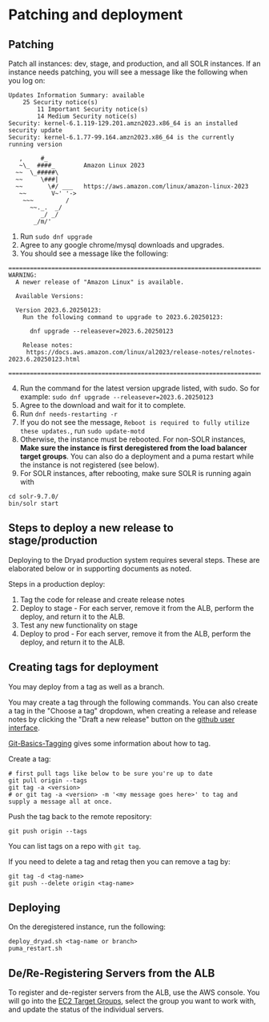 Patching and deployment
=======================

## Patching

Patch all instances: dev, stage, and production, and all SOLR instances. If an instance needs patching, you will see a message like the following when you log on:

```
Updates Information Summary: available
    25 Security notice(s)
        11 Important Security notice(s)
        14 Medium Security notice(s)
Security: kernel-6.1.119-129.201.amzn2023.x86_64 is an installed security update
Security: kernel-6.1.77-99.164.amzn2023.x86_64 is the currently running version

   ,     #_
   ~\_  ####_        Amazon Linux 2023
  ~~  \_#####\
  ~~     \###|
  ~~       \#/ ___   https://aws.amazon.com/linux/amazon-linux-2023
   ~~       V~' '->
    ~~~         /
      ~~._.  _/
         _/ _/
       _/m/'
```


1. Run `sudo dnf upgrade`
2. Agree to any google chrome/mysql downloads and upgrades.
3. You should see a message like the following:
```
======================================================================================
WARNING:
  A newer release of "Amazon Linux" is available.

  Available Versions:

  Version 2023.6.20250123:
    Run the following command to upgrade to 2023.6.20250123:

      dnf upgrade --releasever=2023.6.20250123

    Release notes:
     https://docs.aws.amazon.com/linux/al2023/release-notes/relnotes-2023.6.20250123.html

======================================================================================
```
4. Run the command for the latest version upgrade listed, with sudo. So for example: `sudo dnf upgrade --releasever=2023.6.20250123`
5. Agree to the download and wait for it to complete.
6. Run `dnf needs-restarting -r`
7. If you do not see the message, `Reboot is required to fully utilize these updates.`, run `sudo update-motd`
8. Otherwise, the instance must be rebooted. For non-SOLR instances, **Make sure the instance is first deregistered from the load balancer target groups**. You can also do a deployment and a puma restart while the instance is not registered (see below).
9. For SOLR instances, after rebooting, make sure SOLR is running again with 
```
cd solr-9.7.0/
bin/solr start
```


Steps to deploy a new release to stage/production
-------------------------------------------------

Deploying to the Dryad production system requires several steps. These
are elaborated below or in supporting documents as noted.

Steps in a production deploy:
1. Tag the code for release and create release notes
2. Deploy to stage - For each server, remove it from the ALB, perform
   the deploy, and return it to the ALB. 
3. Test any new functionality on stage
4. Deploy to prod - For each server, remove it from the ALB, perform
   the deploy, and return it to the ALB. 

Creating tags for deployment
----------------------------

You may deploy from a tag as well as a branch.

You may create a tag through the following commands. You can also create a tag in the "Choose a tag" dropdown, when creating a release and release notes by clicking the "Draft a new release" button on the [github user interface](https://github.com/datadryad/dryad-app/releases).

[Git-Basics-Tagging](https://git-scm.com/book/en/v2/Git-Basics-Tagging)
gives some information about how to tag.

Create a tag:
```
# first pull tags like below to be sure you're up to date
git pull origin --tags
git tag -a <version>
# or git tag -a <version> -m '<my message goes here>' to tag and supply a message all at once.
```
Push the tag back to the remote repository:
```
git push origin --tags
```

You can list tags on a repo with `git tag`.

If you need to delete a tag and retag then you can remove a tag by:
```
git tag -d <tag-name>
git push --delete origin <tag-name>
```

Deploying
---------

On the deregistered instance, run the following:

```
deploy_dryad.sh <tag-name or branch>
puma_restart.sh
```


De/Re-Registering Servers from the ALB
---------------------------------------

To register and de-register servers from the ALB, use the AWS console. You will
go into the <a href="https://us-west-2.console.aws.amazon.com/ec2/home?region=us-west-2#TargetGroups:">EC2
Target Groups</a>, select the group you want to work with, and update the status
of the individual servers.


